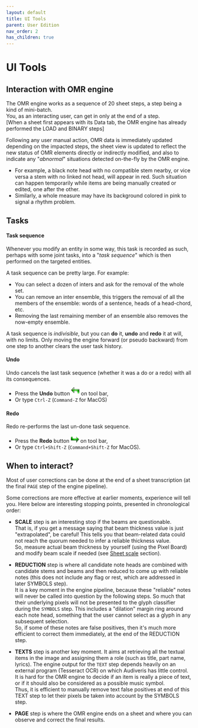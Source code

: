 ```yaml
---
layout: default
title: UI Tools
parent: User Edition
nav_order: 2
has_children: true
---
```

# UI Tools

## Interaction with OMR engine

The OMR engine works as a sequence of 20 sheet steps, a step being a kind of mini-batch.  
You, as an interacting user, can get in only at the end of a step.  
[When a sheet first appears with its Data tab, the OMR engine has already performed the LOAD and
BINARY steps]

Following any user manual action, OMR data is immediately updated depending on the impacted
steps, the sheet view is updated to reflect the new status of OMR elements directly or
indirectly modified, and also to indicate any "_abnormal_" situations detected on-the-fly by
the OMR engine.
* For example, a black note head with no compatible stem nearby, or vice versa a stem with no
  linked not head, will appear in red.
  Such situation can happen temporarily while items are being manually created or edited,
  one after the other.
* Similarly, a whole measure may have its background colored in pink to signal a rhythm problem.

## Tasks

#### Task sequence

Whenever you modify an entity in some way, this task is recorded as such, perhaps with some
joint tasks, into a "_task sequence_" which is then performed on the targeted entities.

A task sequence can be pretty large. For example:

*   You can select a dozen of inters and ask for the removal of the whole set.
*   You can remove an inter ensemble, this triggers the removal of all the
members of the ensemble: words of a sentence, heads of a head-chord, etc.
*   Removing the last remaining member of an ensemble also removes the now-empty ensemble.

A task sequence is _indivisible_, but you can **do** it, **undo** and **redo** it at will,
with no limits.
Only moving the engine forward (or pseudo backward) from one step to another clears the user
task history.


#### Undo

Undo cancels the last task sequence (whether it was a do or a redo) with all its consequences.

*   Press the **Undo** button ![](../assets/images/undo.png) on tool bar,
*   Or type `Ctrl-Z` (`Command-Z` for MacOS)

#### Redo

Redo re-performs the last un-done task sequence.

*   Press the **Redo** button ![](../assets/images/redo.png) on tool bar,
*   Or type `Ctrl+Shift-Z` (`Command+Shift-Z` for MacOS).

## When to interact?

Most of user corrections can be done at the end of a sheet transcription
(at the final `PAGE` step of the engine pipeline).

Some corrections are more effective at earlier moments, experience will tell you.
Here below are interesting stopping points, presented in chronological order:

* **SCALE** step is an interesting stop if the beams are questionable.  
That is, if you get a message saying that beam thickness value is just "extrapolated", be careful!
This tells you that beam-related data could not reach the quorum needed to infer a reliable
thickness value.  
So, measure actual beam thickness by yourself (using the Pixel Board) and modify beam scale
if needed (see [Sheet scale](../main/sheet_scale.md) section).

* **REDUCTION** step is where all candidate note heads are combined with candidate stems and
beams and then reduced to come up with reliable notes (this does not include any flag or rest,
which are addressed in later SYMBOLS step).  
It is a key moment in the engine pipeline, because these "reliable" notes will never be called into
question by the following steps.
So much that their underlying pixels will not be presented to the glyph classifier during the
`SYMBOLS` step.
This includes a "dilation" margin ring around each note head, something that the user cannot select
as a glyph in any subsequent selection.  
So, if some of these notes are false positives, then it's much more efficient to correct them
immediately, at the end of the REDUCTION step.

* **TEXTS** step is another key moment.
It aims at retrieving all the textual items in the image and assigning them a role (such as title,
part name, lyrics).
The engine output for the `TEXT` step depends heavily on an external program (Tesseract OCR) on
which Audiveris has little control.
It is hard for the OMR engine to decide if an item is really a piece of text, or if it should also
be considered as a possible music symbol.  
Thus, it is efficient to manually remove text false positives at end of this TEXT step to let
their pixels be taken into account by the SYMBOLS step.

* **PAGE** step is where the OMR engine ends on a sheet and where you can observe and correct the
final results.

